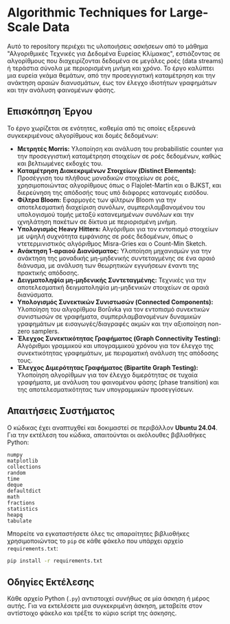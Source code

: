 # Algorithmic Techniques for Large-Scale Data

Αυτό το repository περιέχει τις υλοποιήσεις ασκήσεων από το μάθημα "Αλγοριθμικές Τεχνικές για Δεδομένα Ευρείας Κλίμακας", εστιάζοντας σε αλγορίθμους που διαχειρίζονται δεδομένα σε μεγάλες ροές (data streams) ή τεράστια σύνολα με περιορισμένη μνήμη και χρόνο. Το έργο καλύπτει μια ευρεία γκάμα θεμάτων, από την προσεγγιστική καταμέτρηση και την ανάκτηση αραιών διανυσμάτων, έως τον έλεγχο ιδιοτήτων γραφημάτων και την ανάλυση φαινομένων φάσης.

## Επισκόπηση Έργου

Το έργο χωρίζεται σε ενότητες, καθεμία από τις οποίες εξερευνά συγκεκριμένους αλγορίθμους και δομές δεδομένων:

* **Μετρητές Morris:** Υλοποίηση και ανάλυση του probabilistic counter για την προσεγγιστική καταμέτρηση στοιχείων σε ροές δεδομένων, καθώς και βελτιωμένες εκδοχές του.
* **Καταμέτρηση Διακεκριμένων Στοιχείων (Distinct Elements):** Προσέγγιση του πλήθους μοναδικών στοιχείων σε ροές, χρησιμοποιώντας αλγορίθμους όπως ο Flajolet-Martin και ο BJKST, και διερεύνηση της απόδοσής τους υπό διάφορες κατανομές εισόδου.
* **Φίλτρα Bloom:** Εφαρμογές των φίλτρων Bloom για την αποτελεσματική διαχείριση συνόλων, συμπεριλαμβανομένου του υπολογισμού τομής μεταξύ κατανεμημένων συνόλων και την ιχνηλάτηση πακέτων σε δίκτυα με περιορισμένη μνήμη.
* **Υπολογισμός Heavy Hitters:** Αλγόριθμοι για τον εντοπισμό στοιχείων με υψηλή συχνότητα εμφάνισης σε ροές δεδομένων, όπως ο ντετερμινιστικός αλγόριθμος Misra-Gries και ο Count-Min Sketch.
* **Ανάκτηση 1-αραιού Διανύσματος:** Υλοποίηση μηχανισμών για την ανάκτηση της μοναδικής μη-μηδενικής συντεταγμένης σε ένα αραιό διάνυσμα, με ανάλυση των θεωρητικών εγγυήσεων έναντι της πρακτικής απόδοσης.
* **Δειγματοληψία μη-μηδενικής Συντεταγμένης:** Τεχνικές για την αποτελεσματική δειγματοληψία μη-μηδενικών στοιχείων σε αραιά διανύσματα.
* **Υπολογισμός Συνεκτικών Συνιστωσών (Connected Components):** Υλοποίηση του αλγορίθμου Borůvka για τον εντοπισμό συνεκτικών συνιστωσών σε γραφήματα, συμπεριλαμβανομένων δυναμικών γραφημάτων με εισαγωγές/διαγραφές ακμών και την αξιοποίηση non-zero samplers.
* **Έλεγχος Συνεκτικότητας Γραφήματος (Graph Connectivity Testing):** Αλγόριθμοι γραμμικού και υπογραμμικού χρόνου για τον έλεγχο της συνεκτικότητας γραφημάτων, με πειραματική ανάλυση της απόδοσης τους.
* **Έλεγχος Διμερότητας Γραφήματος (Bipartite Graph Testing):** Υλοποίηση αλγορίθμων για τον έλεγχο διμερότητας σε τυχαία γραφήματα, με ανάλυση του φαινομένου φάσης (phase transition) και της αποτελεσματικότητας των υπογραμμικών προσεγγίσεων.

## Απαιτήσεις Συστήματος

Ο κώδικας έχει αναπτυχθεί και δοκιμαστεί σε περιβάλλον **Ubuntu 24.04**.
Για την εκτέλεση του κώδικα, απαιτούνται οι ακόλουθες βιβλιοθήκες Python:

```
numpy
matplotlib
collections
random
time
deque
defaultdict
math
fractions
statistics
heapq
tabulate

```

Μπορείτε να εγκαταστήσετε όλες τις απαραίτητες βιβλιοθήκες χρησιμοποιώντας το `pip` σε κάθε φάκελο που υπάρχει αρχείο `requirements.txt`:

```bash
pip install -r requirements.txt
```

## Οδηγίες Εκτέλεσης

Κάθε αρχείο Python (`.py`) αντιστοιχεί συνήθως σε μία άσκηση ή μέρος αυτής. Για να εκτελέσετε μια συγκεκριμένη άσκηση, μεταβείτε στον αντίστοιχο φάκελο και τρέξτε το κύριο script της άσκησης.
